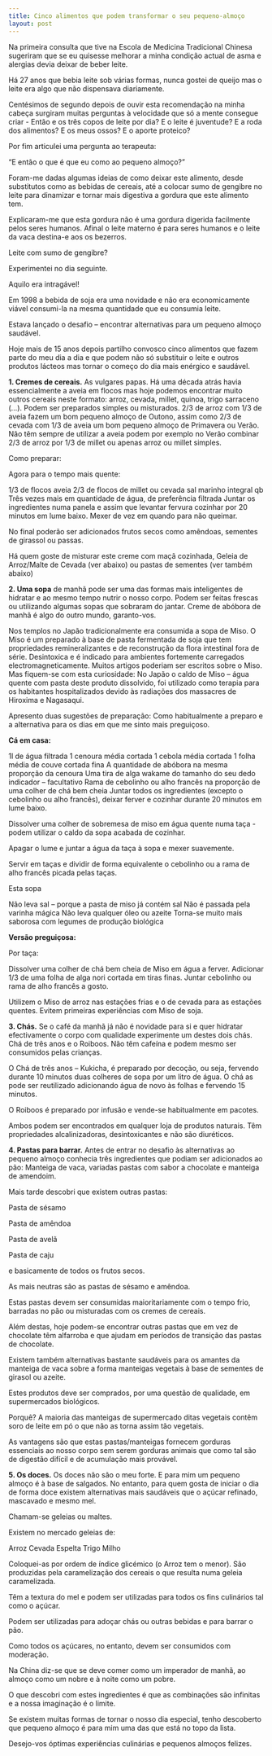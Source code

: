 ```yaml
---
title: Cinco alimentos que podem transformar o seu pequeno-almoço 
layout: post
---
```


Na primeira consulta que tive na Escola de Medicina Tradicional Chinesa sugeriram que se eu quisesse melhorar a minha condição actual de asma e alergias devia deixar de beber leite.

Há 27 anos que bebia leite sob várias formas, nunca gostei de queijo mas o leite era algo que não dispensava diariamente. 

Centésimos de segundo depois de ouvir esta recomendação na minha cabeça surgiram muitas perguntas à velocidade que só a mente consegue criar - Então e os três copos de leite por dia? E o leite é juventude? E a roda dos alimentos? E os meus ossos? E o aporte proteico?

Por fim articulei uma pergunta ao terapeuta: 

“E então o que é que eu como ao pequeno almoço?”

Foram-me dadas algumas ideias de como deixar este alimento, desde substitutos como as bebidas de cereais, até a colocar sumo de gengibre no leite para dinamizar e tornar mais digestiva a gordura que este alimento tem. 

Explicaram-me que esta gordura não é uma gordura digerida facilmente pelos seres humanos. Afinal o leite materno é para seres humanos e o leite da vaca destina-e aos os bezerros.

Leite com sumo de gengibre? 

Experimentei no dia seguinte.

Aquilo era intragável!

Em 1998 a bebida de soja era uma novidade e não era economicamente viável consumi-la na mesma quantidade que eu consumia leite.

Estava lançado o desafio – encontrar alternativas para um pequeno almoço saudável.

Hoje mais de 15 anos depois partilho convosco cinco alimentos que fazem parte do meu dia a dia e que podem não só substituir o leite e outros produtos lácteos mas tornar o começo do dia mais enérgico e saudável.

**1. Cremes de cereais.** As vulgares papas. Há uma década atrás havia essencialmente a aveia em flocos mas hoje podemos encontrar muito outros cereais neste formato: arroz, cevada, millet, quinoa, trigo sarraceno (…). Podem ser preparados simples ou misturados. 2/3 de arroz com 1/3 de aveia fazem um bom pequeno almoço de Outono, assim como 2/3 de cevada com 1/3 de aveia um bom pequeno almoço de Primavera ou Verão. Não têm sempre de utilizar a aveia podem por exemplo no Verão combinar 2/3 de arroz por 1/3 de millet ou apenas arroz ou millet simples.

Como preparar:

Agora para o tempo mais quente:

1/3 de flocos aveia
2/3 de flocos de millet ou cevada
sal marinho integral qb
Três vezes mais em quantidade de água, de preferência filtrada
Juntar os ingredientes numa panela e assim que levantar fervura cozinhar por 20 minutos em lume baixo. Mexer de vez em quando para não queimar.

No final poderão ser adicionados frutos secos como amêndoas, sementes de girassol ou passas.

Há quem goste de misturar este creme com maçã cozinhada, Geleia de Arroz/Malte de Cevada (ver abaixo) ou pastas de sementes (ver também abaixo)

**2. Uma sopa** de manhã pode ser uma das formas mais inteligentes de hidratar e ao mesmo tempo nutrir o nosso corpo. Podem ser feitas frescas ou utilizando algumas sopas que sobraram do jantar. Creme de abóbora de manhã é algo do outro mundo, garanto-vos.

Nos templos no Japão tradicionalmente era consumida a sopa de Miso. O Miso é um preparado à base de pasta fermentada de soja que tem propriedades remineralizantes e de reconstrução da flora intestinal fora de série. Desintoxica e é indicado para ambientes fortemente carregados electromagneticamente. Muitos artigos poderiam ser escritos sobre o Miso. Mas fiquem-se com esta curiosidade: No Japão o caldo de Miso – água quente com pasta deste produto dissolvido, foi utilizado como terapia para os habitantes hospitalizados devido às radiações dos massacres de Hiroxima e Nagasaqui.

Apresento duas sugestões de preparação: Como habitualmente a preparo e a alternativa para os dias em que me sinto mais preguiçoso.

**Cá em casa:**

1l de água filtrada
1 cenoura média cortada
1 cebola média cortada
1 folha média de couve cortada fina
A quantidade de abóbora na mesma proporção da cenoura
Uma tira de alga wakame do tamanho do seu dedo indicador – facultativo
Rama de cebolinho ou alho francês na proporção de uma colher de chá bem cheia
Juntar todos os ingredientes (excepto o cebolinho ou alho francês), deixar ferver e cozinhar durante 20 minutos em lume baixo.

Dissolver uma colher de sobremesa de miso em água quente numa taça - podem utilizar o caldo da sopa acabada de cozinhar.

Apagar o lume e juntar a água da taça à sopa e mexer suavemente.

Servir em taças e dividir de forma equivalente o cebolinho ou a rama de alho francês picada pelas taças.

Esta sopa

Não leva sal – porque a pasta de miso já contém sal
Não é passada pela varinha mágica
Não leva qualquer óleo ou azeite
Torna-se muito mais saborosa com legumes de produção biológica

**Versão preguiçosa:**

Por taça:

Dissolver uma colher de chá bem cheia de Miso em água a ferver. Adicionar 1/3 de uma folha de alga nori cortada em tiras finas. Juntar cebolinho ou rama de alho francês a gosto.

Utilizem o Miso de arroz nas estações frias e o de cevada para as estações quentes. Evitem primeiras experiências com Miso de soja.

**3. Chás.** Se o café da manhã já não é novidade para si e quer hidratar efectivamente o corpo com qualidade experimente um destes dois chás. Chá de três anos e o Roiboos. Não têm cafeína e podem mesmo ser consumidos pelas crianças.

O Chá de três anos – Kukicha, é preparado por decoção, ou seja, fervendo durante 10 minutos duas colheres de sopa por um litro de água. O chá as pode ser reutilizado adicionando água de novo às folhas e fervendo 15 minutos.

O Roiboos é preparado por infusão e vende-se habitualmente em pacotes.

Ambos podem ser encontrados em qualquer loja de produtos naturais. Têm  propriedades alcalinizadoras, desintoxicantes e não são diuréticos.

**4. Pastas para barrar.** Antes de entrar no desafio às alternativas ao pequeno almoço conhecia três ingredientes que podiam ser adicionados ao pão: Manteiga de vaca, variadas pastas com sabor a chocolate e manteiga de amendoim.

Mais tarde descobri que existem outras pastas:

Pasta de sésamo

Pasta de amêndoa

Pasta de avelã

Pasta de caju

e basicamente de todos os frutos secos.

As mais neutras são as pastas de sésamo e amêndoa.

Estas pastas devem ser consumidas maioritariamente com o tempo frio, barradas no pão ou misturadas com os cremes de cereais.

Além destas, hoje podem-se encontrar outras pastas que em vez de chocolate têm alfarroba e que ajudam em períodos de transição das pastas de chocolate.

Existem também alternativas bastante saudáveis para os amantes da manteiga de vaca sobre a forma manteigas vegetais à base de sementes de girasol ou azeite.

Estes produtos deve ser comprados, por uma questão de qualidade, em supermercados biológicos.

Porquê? A maioria das manteigas de supermercado ditas vegetais contêm soro de leite em pó o que não as torna assim tão vegetais.

As vantagens são que estas pastas/manteigas fornecem gorduras essenciais ao nosso corpo sem serem gorduras animais que como tal são de digestão difícil e de acumulação mais provável.

**5. Os doces.** Os doces não são o meu forte. E para mim um pequeno almoço é à base de salgados. No entanto, para quem gosta de iniciar o dia de forma doce existem alternativas mais saudáveis que o açúcar refinado, mascavado e mesmo mel.

Chamam-se geleias ou maltes.

Existem no mercado geleias de:

Arroz
Cevada
Espelta
Trigo
Milho

Coloquei-as por ordem de índice glicémico (o Arroz tem o menor). São produzidas pela caramelização dos cereais o que resulta numa geleia caramelizada.

Têm a textura do mel e podem ser utilizadas para todos os fins culinários tal como o açúcar.

Podem ser utilizadas para adoçar chás ou outras bebidas e para barrar o pão.

Como todos os açúcares, no entanto, devem ser consumidos com moderação.

Na China diz-se que se deve comer como um imperador de manhã, ao almoço como um nobre e à noite como um pobre.

O que descobri com estes ingredientes é que as combinações são infinitas e a nossa imaginação é o limite.

Se existem muitas formas de tornar o nosso dia especial, tenho descoberto que pequeno almoço é para mim uma das que está no topo da lista.

Desejo-vos óptimas experiências culinárias e pequenos almoços felizes. 
